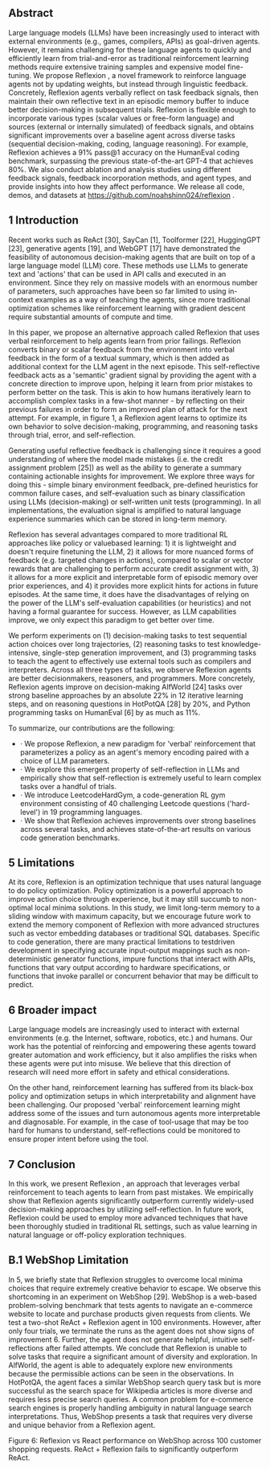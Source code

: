 ## Abstract

Large language models (LLMs) have been increasingly used to interact with external environments (e.g., games, compilers, APIs) as goal-driven agents. However, it remains challenging for these language agents to quickly and efficiently learn from trial-and-error as traditional reinforcement learning methods require extensive training samples and expensive model fine-tuning. We propose Reflexion , a novel framework to reinforce language agents not by updating weights, but instead through linguistic feedback. Concretely, Reflexion agents verbally reflect on task feedback signals, then maintain their own reflective text in an episodic memory buffer to induce better decision-making in subsequent trials. Reflexion is flexible enough to incorporate various types (scalar values or free-form language) and sources (external or internally simulated) of feedback signals, and obtains significant improvements over a baseline agent across diverse tasks (sequential decision-making, coding, language reasoning). For example, Reflexion achieves a 91% pass@1 accuracy on the HumanEval coding benchmark, surpassing the previous state-of-the-art GPT-4 that achieves 80%. We also conduct ablation and analysis studies using different feedback signals, feedback incorporation methods, and agent types, and provide insights into how they affect performance. We release all code, demos, and datasets at https://github.com/noahshinn024/reflexion .

## 1 Introduction

Recent works such as ReAct [30], SayCan [1], Toolformer [22], HuggingGPT [23], generative agents [19], and WebGPT [17] have demonstrated the feasibility of autonomous decision-making agents that are built on top of a large language model (LLM) core. These methods use LLMs to generate text and 'actions' that can be used in API calls and executed in an environment. Since they rely on massive models with an enormous number of parameters, such approaches have been so far limited to using in-context examples as a way of teaching the agents, since more traditional optimization schemes like reinforcement learning with gradient descent require substantial amounts of compute and time.

In this paper, we propose an alternative approach called Reflexion that uses verbal reinforcement to help agents learn from prior failings. Reflexion converts binary or scalar feedback from the environment into verbal feedback in the form of a textual summary, which is then added as additional context for the LLM agent in the next episode. This self-reflective feedback acts as a 'semantic' gradient signal by providing the agent with a concrete direction to improve upon, helping it learn from prior mistakes to perform better on the task. This is akin to how humans iteratively learn to accomplish complex tasks in a few-shot manner - by reflecting on their previous failures in order to form an improved plan of attack for the next attempt. For example, in figure 1, a Reflexion agent learns to optimize its own behavior to solve decision-making, programming, and reasoning tasks through trial, error, and self-reflection.

Generating useful reflective feedback is challenging since it requires a good understanding of where the model made mistakes (i.e. the credit assignment problem [25]) as well as the ability to generate a summary containing actionable insights for improvement. We explore three ways for doing this - simple binary environment feedback, pre-defined heuristics for common failure cases, and self-evaluation such as binary classification using LLMs (decision-making) or self-written unit tests (programming). In all implementations, the evaluation signal is amplified to natural language experience summaries which can be stored in long-term memory.

Reflexion has several advantages compared to more traditional RL approaches like policy or valuebased learning: 1) it is lightweight and doesn't require finetuning the LLM, 2) it allows for more nuanced forms of feedback (e.g. targeted changes in actions), compared to scalar or vector rewards that are challenging to perform accurate credit assignment with, 3) it allows for a more explicit and interpretable form of episodic memory over prior experiences, and 4) it provides more explicit hints for actions in future episodes. At the same time, it does have the disadvantages of relying on the power of the LLM's self-evaluation capabilities (or heuristics) and not having a formal guarantee for success. However, as LLM capabilities improve, we only expect this paradigm to get better over time.

We perform experiments on (1) decision-making tasks to test sequential action choices over long trajectories, (2) reasoning tasks to test knowledge-intensive, single-step generation improvement, and (3) programming tasks to teach the agent to effectively use external tools such as compilers and interpreters. Across all three types of tasks, we observe Reflexion agents are better decisionmakers, reasoners, and programmers. More concretely, Reflexion agents improve on decision-making AlfWorld [24] tasks over strong baseline approaches by an absolute 22% in 12 iterative learning steps, and on reasoning questions in HotPotQA [28] by 20%, and Python programming tasks on HumanEval [6] by as much as 11%.

To summarize, our contributions are the following:

- · We propose Reflexion, a new paradigm for 'verbal' reinforcement that parameterizes a policy as an agent's memory encoding paired with a choice of LLM parameters.
- · We explore this emergent property of self-reflection in LLMs and empirically show that self-reflection is extremely useful to learn complex tasks over a handful of trials.
- · We introduce LeetcodeHardGym, a code-generation RL gym environment consisting of 40 challenging Leetcode questions ('hard-level') in 19 programming languages.
- · We show that Reflexion achieves improvements over strong baselines across several tasks, and achieves state-of-the-art results on various code generation benchmarks.

## 5 Limitations

At its core, Reflexion is an optimization technique that uses natural language to do policy optimization. Policy optimization is a powerful approach to improve action choice through experience, but it may still succumb to non-optimal local minima solutions. In this study, we limit long-term memory to a sliding window with maximum capacity, but we encourage future work to extend the memory component of Reflexion with more advanced structures such as vector embedding databases or traditional SQL databases. Specific to code generation, there are many practical limitations to testdriven development in specifying accurate input-output mappings such as non-deterministic generator functions, impure functions that interact with APIs, functions that vary output according to hardware specifications, or functions that invoke parallel or concurrent behavior that may be difficult to predict.

## 6 Broader impact

Large language models are increasingly used to interact with external environments (e.g. the Internet, software, robotics, etc.) and humans. Our work has the potential of reinforcing and empowering these agents toward greater automation and work efficiency, but it also amplifies the risks when these agents were put into misuse. We believe that this direction of research will need more effort in safety and ethical considerations.

On the other hand, reinforcement learning has suffered from its black-box policy and optimization setups in which interpretability and alignment have been challenging. Our proposed 'verbal' reinforcement learning might address some of the issues and turn autonomous agents more interpretable and diagnosable. For example, in the case of tool-usage that may be too hard for humans to understand, self-reflections could be monitored to ensure proper intent before using the tool.

## 7 Conclusion

In this work, we present Reflexion , an approach that leverages verbal reinforcement to teach agents to learn from past mistakes. We empirically show that Reflexion agents significantly outperform currently widely-used decision-making approaches by utilizing self-reflection. In future work, Reflexion could be used to employ more advanced techniques that have been thoroughly studied in traditional RL settings, such as value learning in natural language or off-policy exploration techniques.

## B.1 WebShop Limitation

In 5, we briefly state that Reflexion struggles to overcome local minima choices that require extremely creative behavior to escape. We observe this shortcoming in an experiment on WebShop [29]. WebShop is a web-based problem-solving benchmark that tests agents to navigate an e-commerce website to locate and purchase products given requests from clients. We test a two-shot ReAct + Reflexion agent in 100 environments. However, after only four trials, we terminate the runs as the agent does not show signs of improvement 6. Further, the agent does not generate helpful, intuitive self-reflections after failed attempts. We conclude that Reflexion is unable to solve tasks that require a significant amount of diversity and exploration. In AlfWorld, the agent is able to adequately explore new environments because the permissible actions can be seen in the observations. In HotPotQA, the agent faces a similar WebShop search query task but is more successful as the search space for Wikipedia articles is more diverse and requires less precise search queries. A common problem for e-commerce search engines is properly handling ambiguity in natural language search interpretations. Thus, WebShop presents a task that requires very diverse and unique behavior from a Reflexion agent.

Figure 6: Reflexion vs React performance on WebShop across 100 customer shopping requests. ReAct + Reflexion fails to significantly outperform ReAct.

<!-- image -->

